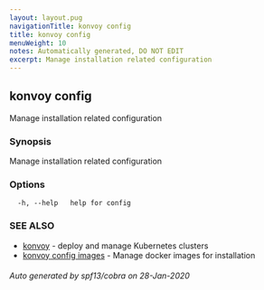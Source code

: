 ```yaml
---
layout: layout.pug
navigationTitle: konvoy config
title: konvoy config
menuWeight: 10
notes: Automatically generated, DO NOT EDIT
excerpt: Manage installation related configuration
---
```


## konvoy config

Manage installation related configuration

### Synopsis

Manage installation related configuration

### Options

```
  -h, --help   help for config
```

### SEE ALSO

* [konvoy](../)	 - deploy and manage Kubernetes clusters
* [konvoy config images](./konvoy-config-images/)	 - Manage docker images for installation

###### Auto generated by spf13/cobra on 28-Jan-2020
